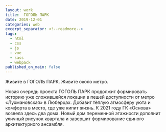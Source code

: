 ```yaml
---
layout: work
title:  ГОГОЛЬ ПАРК
date: 2019-12-01
categories: web
excerpt_separator: <!--readmore-->
tags:
  - html
  - css
  - js
  - vue
  - sass
  - webpack
published_on_main: false
---
```

Живите в ГОГОЛЬ ПАРК. Живите около метро. 

Новая очередь проекта ГОГОЛЬ ПАРК продолжит формировать историю уже сложившейся локации в пешей доступности от метро «‎Лухмановская» в Люберцах. Добавит тёплую атмосферу уюта и комфорта в место, где уже кипит жизнь. К 2021 году ГК «Основа» возвела здесь два дома. Новый дом переменной этажности дополнит уличный рисунок квартала и завершит формирование единого архитектурного ансамбля. 